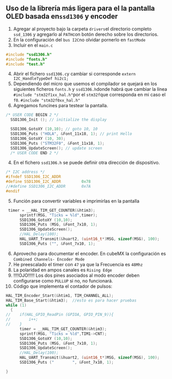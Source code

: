 ## Uso de la librería más ligera para el la pantalla OLED basada en`ssd1306` y encoder

1. Agregar al proyecto bajo la carpeta `drivers`el directorio completo `ssd_1306` y agregarlo al `PATH`con botón derecho sobre los directorios.
2. En la configuración del `bus I2C`no olvidar pornerlo en `fastMode`
3. Incluir en el `main.c`
```c 
#include "ssd1306.h"
#include "fonts.h"
#include "test.h"
```
4. Abrir el fichero `ssd1306.c`y cambiar si corresponde ```extern I2C_HandleTypeDef hi2c1;```
5. Dependiendo del micro que usemos el compilador se quejará en los siguientes ficheros `fonts.h` y `ssd1306.h`donde habrá que cambiar
la línea ` #include "stm32f1xx_hal.h"`por el `stm32f`que corresponda en mi caso el `f0`. `#include "stm32f0xx_hal.h"`
6. Agregamos funcines para testear la pantalla.
```c 
/* USER CODE BEGIN 2 */
  SSD1306_Init (); // initialize the display

  SSD1306_GotoXY (10,10); // goto 10, 10
  SSD1306_Puts ("HOLA", &Font_11x18, 1); // print Hello
  SSD1306_GotoXY (10, 30);
  SSD1306_Puts ("STM32F0", &Font_11x18, 1);
  SSD1306_UpdateScreen(); // update screen
  /* USER CODE END 2 */
```
4. En el fichero `ssd1306.h` se puede definir otra dirección de dispositivo.
```c 
/* I2C address */
#ifndef SSD1306_I2C_ADDR
#define SSD1306_I2C_ADDR         0x78
//#define SSD1306_I2C_ADDR       0x7A
#endif
```
5. Función para convertir variables e imprimirlas en la pantalla
```c
 timer = __HAL_TIM_GET_COUNTER(&htim3);
	  sprintf(MSG, "Ticks = %ld",timer);
	  SSD1306_GotoXY (10,10);
	  SSD1306_Puts (MSG, &Font_7x10, 1);
	  SSD1306_UpdateScreen();
	  //HAL_Delay(100);
	  HAL_UART_Transmit(&huart2, (uint16_t*)MSG, sizeof(MSG), 100);
	  SSD1306_Puts ("", &Font_7x10, 1);
 ```
6. Aprovecho para documentar el encoder. En cubeMX la configuración es `Combined Channels- Encoder Mode`
7. He preescalado el timer con `47` ya que la Frecuencia es `48Mhz`
8. La polaridad en ampos canales es `Rising Edge`
9. !!!!OJO!!!!! Los dos pines asociados al modo encoder deben configurarse como `PULLUP` si no, no funcionará.
10. Código que implementa el contador de pulsos:
```c
HAL_TIM_Encoder_Start(&htim1, TIM_CHANNEL_ALL);
HAL_TIM_Base_Start(&htim3);  //esto es para hacer pruebas
while (1)
  {
//	  if(HAL_GPIO_ReadPin (GPIOA, GPIO_PIN_9)){
//		  i++;
//	  }
	  timer = __HAL_TIM_GET_COUNTER(&htim3);
	  sprintf(MSG, "Ticks = %ld",TIM1->CNT);
	  SSD1306_GotoXY (10,10);
	  SSD1306_Puts (MSG, &Font_7x10, 1);
	  SSD1306_UpdateScreen();
	  //HAL_Delay(100);
	  HAL_UART_Transmit(&huart2, (uint16_t*)MSG, sizeof(MSG), 100);
	  SSD1306_Puts ("        ", &Font_7x10, 1);

}
```
